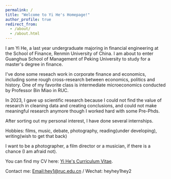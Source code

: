 ```yaml
---
permalink: /
title: "Welcome to Yi He's Homepage!"
author_profile: true
redirect_from: 
  - /about/
  - /about.html
---
```


I am Yi He, a last year undergraduate majoring in financial engineering at the School of Finance, Renmin University of China. I am about to enter Guanghua School of Management of Peking University to study for a master's degree in finance.

I've done some reseach work in corporate finance and economics, including some rough cross-research between economics, politics and history. One of my favorite class is intermediate microeconomics conducted by Professor Bin Miao in RUC.

In 2023, I gave up scientific research because I could not find the value of research in cleaning data and creating conclusions, and could not make meaningful research anymore though I worked hard with some Pre-Phds.

After sorting out my personal interest, I have done several internships.

Hobbies: films, music, debate, photography, reading(under developing), writing(wish to get that back)

I want to be a photographer, a film director or a musician, if there is a chance (I am afraid not).

You can find my CV here: [Yi He's Curriculum Vitae](../assets/Yi_He_CV.pdf).

Contact me: [Email:hey1@ruc.edu.cn](mailto:hey1@ruc.edu.cn) / Wechat: heyhey1hey2
